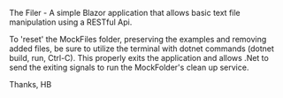 The Filer - A simple Blazor application that allows basic text file manipulation using a RESTful Api.

To 'reset' the MockFiles folder, preserving the examples and removing added files, be sure to utilize 
the terminal with dotnet commands (dotnet build, run, Ctrl-C). This properly exits the 
application and allows .Net to send the exiting signals to run the MockFolder's
clean up service. 

Thanks,
HB
